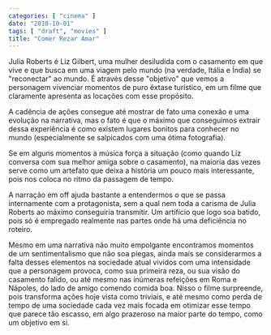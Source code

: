 ```yaml
---
categories: [ "cinema" ]
date: "2010-10-01"
tags: [ "draft", "movies" ]
title: "Comer Rezar Amar"
---
```

Julia Roberts é Liz Gilbert, uma mulher desiludida com o casamento em
que vive e que busca em uma viagem pelo mundo (na verdade, Itália e
Índia) se "reconectar" ao mundo. É através desse "objetivo" que vemos
a personagem vivenciar momentos de puro êxtase turístico, em um filme
que claramente apresenta as locações com esse propósito.

A cadência de ações consegue até mostrar de fato uma conexão e uma
evolução na narrativa, mas o fato é que o máximo que conseguimos
extrair dessa experiência é como existem lugares bonitos para conhecer
no mundo (especialmente se salpicados com uma ótima fotografia).

Se em alguns momentos a música força a situação (como quando Liz
conversa com sua melhor amiga sobre o casamento), na maioria das vezes
serve como um artefato que deixa a história um pouco mais interessante,
pois nos coloca no ritmo da passagem de tempo.

A narração em off ajuda bastante a entendermos o que se passa
internamente com a protagonista, sem a qual nem toda a carisma de Julia
Roberts ao máximo conseguiria transmitir. Um artifício que logo
soa batido, pois só é empregado realmente nas partes onde há uma
deficiência no roteiro.

Mesmo em uma narrativa não muito empolgante encontramos momentos de um
sentimentalismo que não soa piegas, ainda mais se considerarmos a falta
desses elementos na sociedade atual vividos com uma intensidade que a
personagem provoca, como sua primeira reza, ou sua visão do casamento
falido, ou até mesmo nas inúmeras refeições em Roma e Nápoles,
do lado de amigo comendo comida boa. Nisso o filme surpreende, pois
transforma ações hoje vista como triviais, e até mesmo como perda
de tempo de uma sociedade cada vez mais focada em otimizar esse tempo
que parece tão escasso, em algo prazeroso na maior parte do tempo,
como um objetivo em si.
